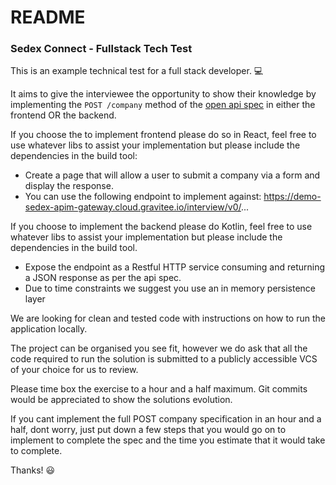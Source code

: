 # README #

### Sedex Connect - Fullstack Tech Test

This is an example technical test for a full stack developer. 💻

It aims to give the interviewee the opportunity to show their knowledge by implementing the `POST /company` 
method of the [open api spec](./companies-openapi3.yaml) in either the frontend OR the backend.  

If you choose the to implement frontend please do so in React, feel free to use whatever libs to assist your 
implementation but please include the dependencies in the build tool:
- Create a page that will allow a user to submit a company via a form and display the response.
- You can use the following endpoint to implement against: https://demo-sedex-apim-gateway.cloud.gravitee.io/interview/v0/...

If you choose to implement the backend please do Kotlin, feel free to use whatever libs to assist your implementation 
but please include the dependencies in the build tool.
- Expose the endpoint as a Restful HTTP service consuming and returning a JSON response as per the api spec.
- Due to time constraints we suggest you use an in memory persistence layer

We are looking for clean and tested code with instructions on how to run the application locally. 

The project can be organised you see fit, however we do ask that all the code required to run the solution is 
submitted to a publicly accessible VCS of your choice for us to review.

Please time box the exercise to  a hour and a half maximum. Git commits would be appreciated to show the solutions 
evolution. 

If you cant implement the full POST company specification in an hour and a half, dont worry, just put down a few steps 
that you would go on to implement to complete the spec and the time you estimate that it would take to complete.

Thanks! 😃